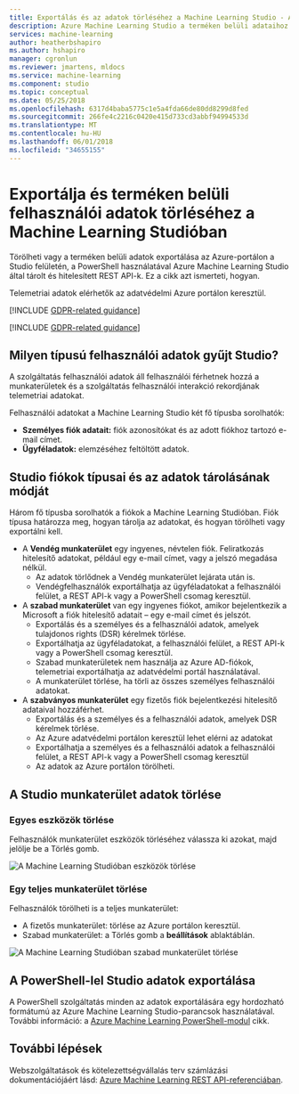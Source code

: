 ```yaml
---
title: Exportálás és az adatok törléséhez a Machine Learning Studio - Azure |} Microsoft Docs
description: Azure Machine Learning Studio a terméken belüli adataihoz az exportálás és törlése az Azure portálon keresztül, valamint hitelesített REST API-kon keresztül érhető el. Az Azure adatvédelmi portálon keresztül elérhető telemetriai adatokat. Ez a cikk bemutatja, hogyan.
services: machine-learning
author: heatherbshapiro
ms.author: hshapiro
manager: cgronlun
ms.reviewer: jmartens, mldocs
ms.service: machine-learning
ms.component: studio
ms.topic: conceptual
ms.date: 05/25/2018
ms.openlocfilehash: 6317d4baba5775c1e5a4fda66de80dd8299d8fed
ms.sourcegitcommit: 266fe4c2216c0420e415d733cd3abbf94994533d
ms.translationtype: MT
ms.contentlocale: hu-HU
ms.lasthandoff: 06/01/2018
ms.locfileid: "34655155"
---
```

# <a name="export-and-delete-in-product-user-data-from-machine-learning-studio"></a>Exportálja és terméken belüli felhasználói adatok törléséhez a Machine Learning Studióban

Törölheti vagy a terméken belüli adatok exportálása az Azure-portálon a Studio felületén, a PowerShell használatával Azure Machine Learning Studio által tárolt és hitelesített REST API-k. Ez a cikk azt ismerteti, hogyan. 

Telemetriai adatok elérhetők az adatvédelmi Azure portálon keresztül. 

[!INCLUDE [GDPR-related guidance](../../../includes/gdpr-dsr-and-stp-note.md)]

[!INCLUDE [GDPR-related guidance](../../../includes/gdpr-intro-sentence.md)]

## <a name="what-kinds-of-user-data-does-studio-collect"></a>Milyen típusú felhasználói adatok gyűjt Studio?

A szolgáltatás felhasználói adatok áll felhasználói férhetnek hozzá a munkaterületek és a szolgáltatás felhasználói interakció rekordjának telemetriai adatokat.

Felhasználói adatokat a Machine Learning Studio két fő típusba sorolhatók:
- **Személyes fiók adatait:** fiók azonosítókat és az adott fiókhoz tartozó e-mail címet.
- **Ügyféladatok:** elemzéséhez feltöltött adatok.

## <a name="studio-account-types-and-how-data-is-stored"></a>Studio fiókok típusai és az adatok tárolásának módját

Három fő típusba sorolhatók a fiókok a Machine Learning Studióban. Fiók típusa határozza meg, hogyan tárolja az adatokat, és hogyan törölheti vagy exportálni kell.

- A **Vendég munkaterület** egy ingyenes, névtelen fiók. Feliratkozás hitelesítő adatokat, például egy e-mail címet, vagy a jelszó megadása nélkül.
    -  Az adatok törlődnek a Vendég munkaterület lejárata után is.
    - Vendégfelhasználók exportálhatja az ügyféladatokat a felhasználói felület, a REST API-k vagy a PowerShell csomag keresztül.
- A **szabad munkaterület** van egy ingyenes fiókot, amikor bejelentkezik a Microsoft a fiók hitelesítő adatait – egy e-mail címet és jelszót.
    - Exportálás és a személyes és a felhasználói adatok, amelyek tulajdonos rights (DSR) kérelmek törlése.
    - Exportálhatja az ügyféladatokat, a felhasználói felület, a REST API-k vagy a PowerShell csomag keresztül.
    - Szabad munkaterületek nem használja az Azure AD-fiókok, telemetriai exportálhatja az adatvédelmi portál használatával.
    - A munkaterület törlése, ha törli az összes személyes felhasználói adatokat.
- A **szabványos munkaterület** egy fizetős fiók bejelentkezési hitelesítő adataival hozzáférhet.
    - Exportálás és a személyes és a felhasználói adatok, amelyek DSR kérelmek törlése.
    - Az Azure adatvédelmi portálon keresztül lehet elérni az adatokat
    - Exportálhatja a személyes és a felhasználói adatok a felhasználói felület, a REST API-k vagy a PowerShell csomag keresztül
    - Az adatok az Azure portálon törölheti.

## <a name="delete-workspace-data-in-studio"></a>A Studio munkaterület adatok törlése 

### <a name="delete-individual-assets"></a>Egyes eszközök törlése

Felhasználók munkaterület eszközök törléséhez válassza ki azokat, majd jelölje be a Törlés gomb.

![A Machine Learning Studióban eszközök törlése](./media/export-delete-personal-data-dsr/delete-studio-asset.png)

### <a name="delete-an-entire-workspace"></a>Egy teljes munkaterület törlése

Felhasználók törölheti is a teljes munkaterület:
- A fizetős munkaterület: törlése az Azure portálon keresztül.
- Szabad munkaterület: a Törlés gomb a **beállítások** ablaktáblán.

![A Machine Learning Studióban szabad munkaterület törlése](./media/export-delete-personal-data-dsr/delete-studio-data-workspace.png)
 
## <a name="export-studio-data-with-powershell"></a>A PowerShell-lel Studio adatok exportálása
A PowerShell szolgáltatás minden az adatok exportálására egy hordozható formátumú az Azure Machine Learning Studio-parancsok használatával. További információ: a [Azure Machine Learning PowerShell-modul](powershell-module.md) cikk.

## <a name="next-steps"></a>További lépések

Webszolgáltatások és kötelezettségvállalás terv számlázási dokumentációjáért lásd: [Azure Machine Learning REST API-referenciában](https://docs.microsoft.com/en-us/rest/api/machinelearning/). 
